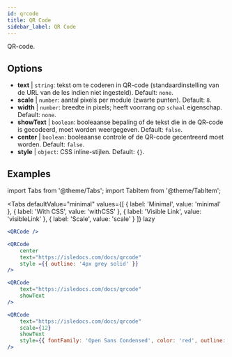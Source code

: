 ```yaml
---
id: qrcode
title: QR Code
sidebar_label: QR Code
---
```


QR-code.

## Options

* __text__ | `string`: tekst om te coderen in QR-code (standaardinstelling van de URL van de les indien niet ingesteld). Default: `none`.
* __scale__ | `number`: aantal pixels per module (zwarte punten). Default: `8`.
* __width__ | `number`: breedte in pixels; heeft voorrang op `schaal` eigenschap. Default: `none`.
* __showText__ | `boolean`: booleaanse bepaling of de tekst die in de QR-code is gecodeerd, moet worden weergegeven. Default: `false`.
* __center__ | `boolean`: booleaanse controle of de QR-code gecentreerd moet worden. Default: `false`.
* __style__ | `object`: CSS inline-stijlen. Default: `{}`.


## Examples

import Tabs from '@theme/Tabs';
import TabItem from '@theme/TabItem';

<Tabs
    defaultValue="minimal"
    values={[
        { label: 'Minimal', value: 'minimal' },
        { label: 'With CSS', value: 'withCSS' },
        { label: 'Visible Link', value: 'visibleLink' },
        { label: 'Scale', value: 'scale' }
    ]}
    lazy
>

<TabItem value="minimal">

```jsx live
<QRCode />
```

</TabItem>

<TabItem value="withCSS">

```jsx live
<QRCode 
    center 
    text="https://isledocs.com/docs/qrcode" 
    style ={{ outline: '4px grey solid' }}
/>
```

</TabItem>

<TabItem value="visibleLink">

```jsx live
<QRCode 
    text="https://isledocs.com/docs/qrcode"
    showText
/>
```

</TabItem>

<TabItem value="scale">

```jsx live
<QRCode 
    text="https://isledocs.com/docs/qrcode"
    scale={12}
    showText
    style={{ fontFamily: 'Open Sans Condensed', color: 'red', outline: '4px black solid' }}
/>
```

</TabItem>

</Tabs>
